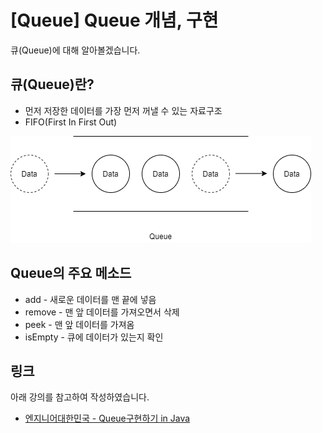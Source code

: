 # [Queue] Queue 개념, 구현

큐(Queue)에 대해 알아볼겠습니다.



## 큐(Queue)란?

* 먼저 저장한 데이터를 가장 먼저 꺼낼 수 있는 자료구조
* FIFO(First In First Out)



![Queue](Queue.png)



## Queue의 주요 메소드

* add - 새로운 데이터를 맨 끝에 넣음
* remove - 맨 앞 데이터를 가져오면서 삭제
* peek - 맨 앞 데이터를 가져옴
* isEmpty - 큐에 데이터가 있는지 확인



## 링크

아래 강의를 참고하여 작성하였습니다.

* [엔지니어대한민국 - Queue구현하기 in Java](https://www.youtube.com/watch?v=W3jNbNGyjMs&list=PLjSkJdbr_gFZL2BNnGLvTgMYXptKGIyum&index=2)





